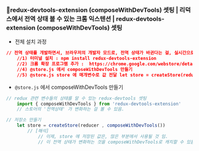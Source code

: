 ### 🔹redux-devtools-extension (composeWithDevTools) 셋팅 | 리덕스에서 전역 상태 볼 수 있는 크롬 익스텐션  | redux-devtools-extension (composeWithDevTools) 셋팅


- 전체 설치 과정 

``` css
// 전역 상태를 개발하면서, 브라우저의 개발자 모드로, 전역 상태가 바귄다는 걸, 실시간으로 확인하고 싶음 ⭐⭐
	//1) 터미널 설치 : npm install redux-devtools-extension
	//2) 크롬 확장 프로그램 추가 :  https://chrome.google.com/webstore/detail/redux-devtools/lmhkpmbekcpmknklioeibfkpmmfibljd
	//4) @store.js 에서 composeWithDevTools 만들기 
	//5) @store.js store 에 매개변수로 값 전달 let store = createStore(reducer , composeWithDevTools);
```


- `@store.js` 에서 composeWithDevTools 만들기 
``` js
// redux 관련 변수들의 상태를 알 수 있는 redux-devtools 셋팅
    import { composeWithDevTools } from 'redux-devtools-extension'
    // 스토어의 '전역상태' 가 변화하는 걸 볼 수 있음. 

// 저장소 만들기 
    let store = createStore(reducer , composeWithDevTools())
        // [해석]
            // 이제, store 에 저장된 값은, 많은 부분에서 사용될 것 임. 
            // 이 전역 상태가 변화하는 것을 composeWithDevTools로 캐치할 수 있음. 
```
